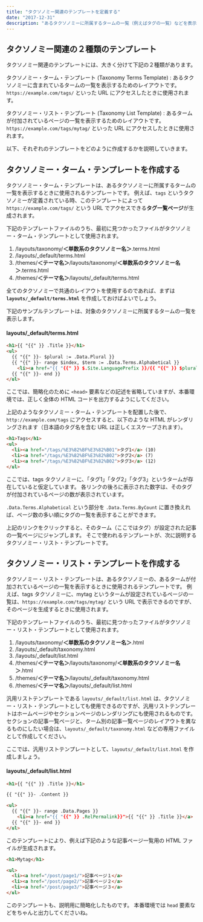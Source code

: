 ```yaml
---
title: "タクソノミー関連のテンプレートを定義する"
date: "2017-12-31"
description: "あるタクソノミーに所属するタームの一覧（例えばタグの一覧）などを表示するページは Hugo によって自動的に生成されます。ただし、そのためのレイアウト（テンプレート）ファイルはあらかじめ作成しておく必要があります。"
---
```


タクソノミー関連の２種類のテンプレート
----

タクソノミー関連のテンプレートには、大きく分けて下記の２種類があります。

タクソノミー・ターム・テンプレート (Taxonomy Terms Template)
: あるタクソノミーに含まれているタームの一覧を表示するためのレイアウトです。`https://example.com/tags/` といった URL にアクセスしたときに使用されます。

タクソノミー・リスト・テンプレート (Taxonomy List Template)
: あるタームが付加されているページの一覧を表示するためのレイアウトです。`https://example.com/tags/mytag/` といった URL にアクセスしたときに使用されます。

以下、それぞれのテンプレートをどのように作成するかを説明していきます。


タクソノミー・ターム・テンプレートを作成する
----

タクソノミー・ターム・テンプレートは、あるタクソノミーに所属するタームの一覧を表示するときに使用されるテンプレートです。
例えば、`tags` というタクソノミーが定義されている時、このテンプレートによって `https://example.com/tags/` という URL でアクセスできる**タグ一覧ページ**が生成されます。

下記のテンプレートファイルのうち、最初に見つかったファイルがタクソノミー・ターム・テンプレートとして使用されます。

1. /layouts/taxonomy/**＜単数系のタクソノミー名＞**.terms.html
2. /layouts/_default/terms.html
3. /themes/**＜テーマ名＞**/layouts/taxonomy/**＜単数系のタクソノミー名＞**.terms.html
4. /themes/**＜テーマ名＞**/layouts/_default/terms.html

全てのタクソノミーで共通のレイアウトを使用するのであれば、まずは **`layouts/_default/terms.html`** を作成しておけばよいでしょう。

下記のサンプルテンプレートは、対象のタクソノミーに所属するタームの一覧を表示します。

#### layouts/_default/terms.html

~~~ html
<h1>{{ "{{" }} .Title }}</h1>
<ul>
  {{ "{{" }}- $plural := .Data.Plural }}
  {{ "{{" }}- range $index, $term := .Data.Terms.Alphabetical }}
    <li><a href="{{ "{{" }} $.Site.LanguagePrefix }}/{{ "{{" }} $plural }}/{{ "{{" }} $term.Name | urlize }}">{{ "{{" }} $term.Name }}</a> ({{ "{{" }} $term.Count }})
  {{ "{{" }}- end }}
</ul>
~~~

ここでは、簡略化のために `<head>` 要素などの記述を省略していますが、本番環境では、正しく全体の HTML コードを出力するようにしてください。

上記のようなタクソノミー・ターム・テンプレートを配置した後で、`http://example.com/tags` にアクセスすると、以下のような HTML がレンダリングされます（日本語のタグ名を含む URL は正しくエスケープされます）。

~~~ html
<h1>Tags</h1>
<ul>
  <li><a href="/tags/%E3%82%BF%E3%82%B01">タグ1</a> (10)
  <li><a href="/tags/%E3%82%BF%E3%82%B02">タグ2</a> (7)
  <li><a href="/tags/%E3%82%BF%E3%82%B02">タグ3</a> (12)
</ul>
~~~

ここでは、tags タクソノミーに、「タグ1」「タグ2」「タグ3」というタームが存在していると仮定しています。
各リンクの後ろに表示された数字は、そのタグが付加されているページの数が表示されています。

<div class="note">
<code>.Data.Terms.Alphabetical</code> という部分を <code>.Data.Terms.ByCount</code> に置き換えれば、ページ数の多い順にタグの一覧を表示することができます。
</div>

上記のリンクをクリックすると、そのターム（ここではタグ）が設定された記事の一覧ページにジャンプします。
そこで使われるテンプレートが、次に説明するタクソノミー・リスト・テンプレートです。


タクソノミー・リスト・テンプレートを作成する
----

タクソノミー・リスト・テンプレートは、あるタクソノミーの、あるタームが付加されているページの一覧を表示するときに使用されるテンプレートです。
例えば、tags タクソノミーに、mytag というタームが設定されているページの一覧は、`https://example.com/tags/mytag/` という URL で表示できるのですが、そのページを生成するときに使用されます。

下記のテンプレートファイルのうち、最初に見つかったファイルがタクソノミー・リスト・テンプレートとして使用されます。

1. /layouts/taxonomy/**＜単数系のタクソノミー名＞**.html
2. /layouts/_default/taxonomy.html
3. /layouts/_default/list.html
4. /themes/**＜テーマ名＞**/layouts/taxonomy/**＜単数系のタクソノミー名＞**.html
5. /themes/**＜テーマ名＞**/layouts/_default/taxonomy.html
6. /themes/**＜テーマ名＞**/layouts/_default/list.html

汎用リストテンプレートである `layouts/_default/list.html` は、タクソノミー・リスト・テンプレートとしても使用できるのですが、汎用リストテンプレートはホームページやセクションページのレンダリングにも使用されるものです。
セクションの記事一覧ページと、ターム別の記事一覧ページのレイアウトを異なるものにしたい場合は、`layouts/_default/taxonomy.html` などの専用ファイルとして作成してください。

ここでは、汎用リストテンプレートとして、`layouts/_default/list.html` を作成しましょう。

#### layouts/_default/list.html

~~~ html
<h1>{{ "{{" }} .Title }}</h1>

{{ "{{" }}- .Content }}

<ul>
  {{ "{{" }}- range .Data.Pages }}
    <li><a href="{{ "{{" }} .RelPermalink}}">{{ "{{" }} .Title }}</a>
  {{ "{{" }}- end }}
</ul>
~~~

このテンプレートにより、例えば下記のような記事ページ一覧用の HTML ファイルが生成されます。

~~~ html
<h1>Mytag</h1>

<ul>
  <li><a href="/post/page1/">記事ページ１</a>
  <li><a href="/post/page2/">記事ページ２</a>
  <li><a href="/post/page3/">記事ページ３</a>
</ul>
~~~

このテンプレートも、説明用に簡略化したものです。
本番環境では `head` 要素などをちゃんと出力してくださいね。

